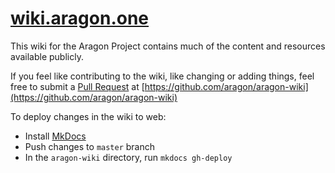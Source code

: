 # [wiki.aragon.one](https://wiki.aragon.one/)

This wiki for the Aragon Project contains much of the content and resources available publicly.

If you feel like contributing to the wiki, like changing or adding things, feel free to submit a [Pull Request](https://github.com/aragon/aragon-wiki/pulls) at [https://github.com/aragon/aragon-wiki](https://github.com/aragon/aragon-wiki)

To deploy changes in the wiki to web:

- Install [MkDocs](http://www.mkdocs.org/)
- Push changes to `master` branch
- In the `aragon-wiki` directory, run `mkdocs gh-deploy`
